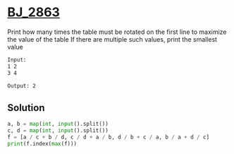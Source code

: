 # [BJ_2863](https://acmicpc.net/problem/2863)

Print how many times the table must be rotated on the first line to maximize the value of the table
If there are multiple such values, print the smallest value

```txt
Input:
1 2
3 4

Output: 2
```

## Solution

```py
a, b = map(int, input().split())
c, d = map(int, input().split())
f = [a / c + b / d, c / d + a / b, d / b + c / a, b / a + d / c]
print(f.index(max(f)))
```
